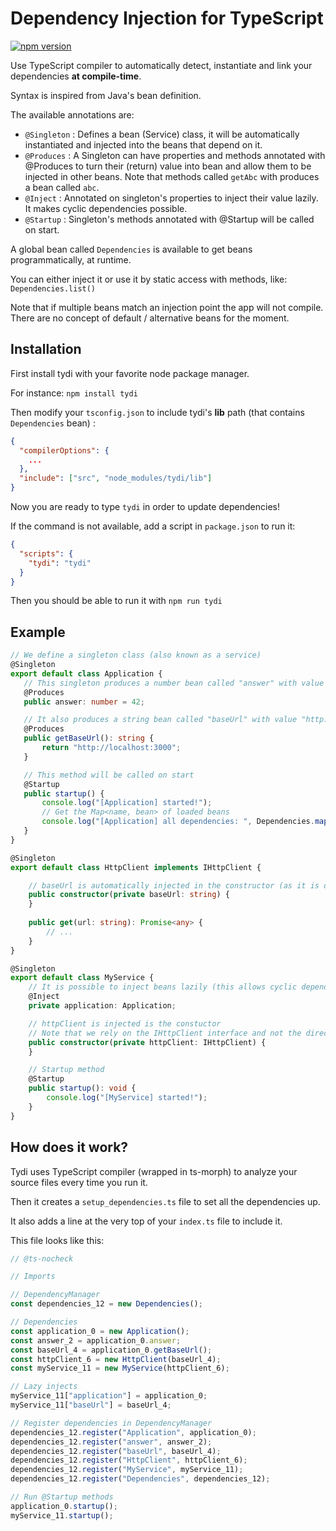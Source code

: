 # Dependency Injection for TypeScript

[![npm version](https://badge.fury.io/js/tydi.svg)](https://badge.fury.io/js/tydi)

Use TypeScript compiler to automatically detect, instantiate and link your dependencies **at compile-time**.

Syntax is inspired from Java's bean definition.

The available annotations are:
- `@Singleton` : Defines a bean (Service) class, it will be automatically instantiated and injected into the beans that depend on it.
- `@Produces` : A Singleton can have properties and methods annotated with @Produces to turn their (return) value into bean and allow them to be injected in other beans. Note that methods called `getAbc` with produces a bean called `abc`.
- `@Inject` : Annotated on singleton's properties to inject their value lazily. It makes cyclic dependencies possible.
- `@Startup` : Singleton's methods annotated with @Startup will be called on start.

A global bean called `Dependencies` is available to get beans programmatically, at runtime.

You can either inject it or use it by static access with methods, like: `Dependencies.list()`

Note that if multiple beans match an injection point the app will not compile. There are no concept of default / alternative beans for the moment.

## Installation

First install tydi with your favorite node package manager.

For instance: `npm install tydi`

Then modify your `tsconfig.json` to include tydi's **lib** path (that contains `Dependencies` bean) :

```json
{
  "compilerOptions": {
    ...
  },
  "include": ["src", "node_modules/tydi/lib"]
}
```

Now you are ready to type `tydi` in order to update dependencies!

If the command is not available, add a script in `package.json` to run it:

```json
{
  "scripts": {
    "tydi": "tydi"
  }
}
```

Then you should be able to run it with `npm run tydi`


## Example

 ```ts
// We define a singleton class (also known as a service)
 @Singleton
export default class Application {
    // This singleton produces a number bean called "answer" with value 42
    @Produces
    public answer: number = 42;

    // It also produces a string bean called "baseUrl" with value "http://localhost:3000"
    @Produces
    public getBaseUrl(): string {
        return "http://localhost:3000";
    }

    // This method will be called on start
    @Startup
    public startup() {
        console.log("[Application] started!");
        // Get the Map<name, bean> of loaded beans
        console.log("[Application] all dependencies: ", Dependencies.map());
    }
}
 ```

```ts
@Singleton
export default class HttpClient implements IHttpClient {

    // baseUrl is automatically injected in the constructor (as it is defined in Application)
    public constructor(private baseUrl: string) {
    }
    
    public get(url: string): Promise<any> {
        // ...
    }
}
```

```ts
@Singleton
export default class MyService {
    // It is possible to inject beans lazily (this allows cyclic dependency)
    @Inject
    private application: Application;

    // httpClient is injected is the constuctor
    // Note that we rely on the IHttpClient interface and not the direct HttpClient class
    public constructor(private httpClient: IHttpClient) {
    }

    // Startup method
    @Startup
    public startup(): void {
        console.log("[MyService] started!");
    }
}
```

## How does it work?

Tydi uses TypeScript compiler (wrapped in ts-morph) to analyze your source files every time you run it.

Then it creates a `setup_dependencies.ts` file to set all the dependencies up.

It also adds a line at the very top of your `index.ts` file to include it.

This file looks like this:

```ts
// @ts-nocheck

// Imports

// DependencyManager
const dependencies_12 = new Dependencies();

// Dependencies
const application_0 = new Application();
const answer_2 = application_0.answer;
const baseUrl_4 = application_0.getBaseUrl();
const httpClient_6 = new HttpClient(baseUrl_4);
const myService_11 = new MyService(httpClient_6);

// Lazy injects
myService_11["application"] = application_0;
myService_11["baseUrl"] = baseUrl_4;

// Register dependencies in DependencyManager
dependencies_12.register("Application", application_0);
dependencies_12.register("answer", answer_2);
dependencies_12.register("baseUrl", baseUrl_4);
dependencies_12.register("HttpClient", httpClient_6);
dependencies_12.register("MyService", myService_11);
dependencies_12.register("Dependencies", dependencies_12);

// Run @Startup methods
application_0.startup();
myService_11.startup();
```